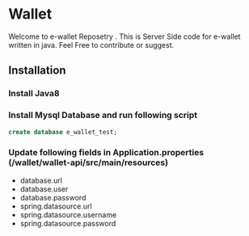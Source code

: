 
# Wallet
Welcome to e-wallet Reposetry . This is Server Side code for e-wallet written in java. 
Feel Free to contribute or suggest.

## Installation
### Install Java8
### Install Mysql Database and run following script

```sql
create database e_wallet_test;
```

### Update following fields in Application.properties (/wallet/wallet-api/src/main/resources)
* database.url
* database.user
* database.password
* spring.datasource.url
* spring.datasource.username
* spring.datasource.password
